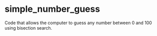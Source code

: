 # simple_number_guess
Code that allows the computer to guess any number between 0 and 100 using bisection search.
